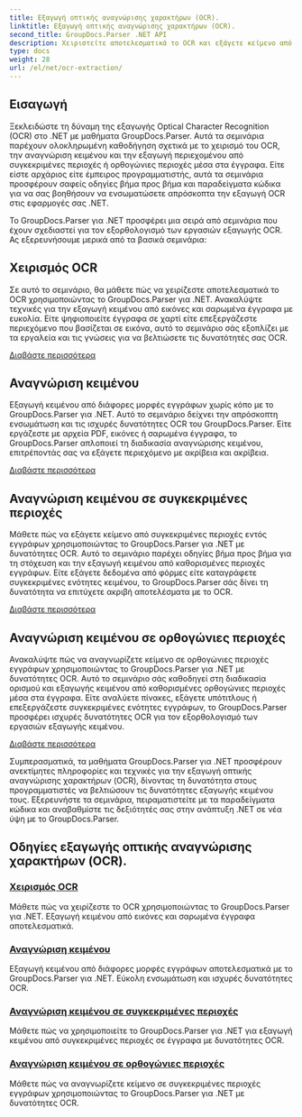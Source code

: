 ```yaml
---
title: Εξαγωγή οπτικής αναγνώρισης χαρακτήρων (OCR).
linktitle: Εξαγωγή οπτικής αναγνώρισης χαρακτήρων (OCR).
second_title: GroupDocs.Parser .NET API
description: Χειριστείτε αποτελεσματικά το OCR και εξάγετε κείμενο από εικόνες και έγγραφα με το GroupDocs.Parser για .NET. Βελτιώστε τις δυνατότητές σας OCR σήμερα!
type: docs
weight: 28
url: /el/net/ocr-extraction/
---
```


## Εισαγωγή

Ξεκλειδώστε τη δύναμη της εξαγωγής Optical Character Recognition (OCR) στο .NET με μαθήματα GroupDocs.Parser. Αυτά τα σεμινάρια παρέχουν ολοκληρωμένη καθοδήγηση σχετικά με το χειρισμό του OCR, την αναγνώριση κειμένου και την εξαγωγή περιεχομένου από συγκεκριμένες περιοχές ή ορθογώνιες περιοχές μέσα στα έγγραφα. Είτε είστε αρχάριος είτε έμπειρος προγραμματιστής, αυτά τα σεμινάρια προσφέρουν σαφείς οδηγίες βήμα προς βήμα και παραδείγματα κώδικα για να σας βοηθήσουν να ενσωματώσετε απρόσκοπτα την εξαγωγή OCR στις εφαρμογές σας .NET.

Το GroupDocs.Parser για .NET προσφέρει μια σειρά από σεμινάρια που έχουν σχεδιαστεί για τον εξορθολογισμό των εργασιών εξαγωγής OCR. Ας εξερευνήσουμε μερικά από τα βασικά σεμινάρια:

## Χειρισμός OCR
Σε αυτό το σεμινάριο, θα μάθετε πώς να χειρίζεστε αποτελεσματικά το OCR χρησιμοποιώντας το GroupDocs.Parser για .NET. Ανακαλύψτε τεχνικές για την εξαγωγή κειμένου από εικόνες και σαρωμένα έγγραφα με ευκολία. Είτε ψηφιοποιείτε έγγραφα σε χαρτί είτε επεξεργάζεστε περιεχόμενο που βασίζεται σε εικόνα, αυτό το σεμινάριο σάς εξοπλίζει με τα εργαλεία και τις γνώσεις για να βελτιώσετε τις δυνατότητές σας OCR.

[Διαβάστε περισσότερα](./handling-ocr/)

## Αναγνώριση κειμένου
Εξαγωγή κειμένου από διάφορες μορφές εγγράφων χωρίς κόπο με το GroupDocs.Parser για .NET. Αυτό το σεμινάριο δείχνει την απρόσκοπτη ενσωμάτωση και τις ισχυρές δυνατότητες OCR του GroupDocs.Parser. Είτε εργάζεστε με αρχεία PDF, εικόνες ή σαρωμένα έγγραφα, το GroupDocs.Parser απλοποιεί τη διαδικασία αναγνώρισης κειμένου, επιτρέποντάς σας να εξάγετε περιεχόμενο με ακρίβεια και ακρίβεια.

[Διαβάστε περισσότερα](./recognizing-text/)

## Αναγνώριση κειμένου σε συγκεκριμένες περιοχές
Μάθετε πώς να εξάγετε κείμενο από συγκεκριμένες περιοχές εντός εγγράφων χρησιμοποιώντας το GroupDocs.Parser για .NET με δυνατότητες OCR. Αυτό το σεμινάριο παρέχει οδηγίες βήμα προς βήμα για τη στόχευση και την εξαγωγή κειμένου από καθορισμένες περιοχές εγγράφων. Είτε εξάγετε δεδομένα από φόρμες είτε καταγράφετε συγκεκριμένες ενότητες κειμένου, το GroupDocs.Parser σάς δίνει τη δυνατότητα να επιτύχετε ακριβή αποτελέσματα με το OCR.

[Διαβάστε περισσότερα](./recognizing-text-in-specific-areas/)

## Αναγνώριση κειμένου σε ορθογώνιες περιοχές
Ανακαλύψτε πώς να αναγνωρίζετε κείμενο σε ορθογώνιες περιοχές εγγράφων χρησιμοποιώντας το GroupDocs.Parser για .NET με δυνατότητες OCR. Αυτό το σεμινάριο σάς καθοδηγεί στη διαδικασία ορισμού και εξαγωγής κειμένου από καθορισμένες ορθογώνιες περιοχές μέσα στα έγγραφα. Είτε αναλύετε πίνακες, εξάγετε υπότιτλους ή επεξεργάζεστε συγκεκριμένες ενότητες εγγράφων, το GroupDocs.Parser προσφέρει ισχυρές δυνατότητες OCR για τον εξορθολογισμό των εργασιών εξαγωγής κειμένου.

[Διαβάστε περισσότερα](./recognizing-text-in-rectangular-regions/)

Συμπερασματικά, τα μαθήματα GroupDocs.Parser για .NET προσφέρουν ανεκτίμητες πληροφορίες και τεχνικές για την εξαγωγή οπτικής αναγνώρισης χαρακτήρων (OCR), δίνοντας τη δυνατότητα στους προγραμματιστές να βελτιώσουν τις δυνατότητες εξαγωγής κειμένου τους. Εξερευνήστε τα σεμινάρια, πειραματιστείτε με τα παραδείγματα κώδικα και αναβαθμίστε τις δεξιότητές σας στην ανάπτυξη .NET σε νέα ύψη με το GroupDocs.Parser.
## Οδηγίες εξαγωγής οπτικής αναγνώρισης χαρακτήρων (OCR).
### [Χειρισμός OCR](./handling-ocr/)
Μάθετε πώς να χειρίζεστε το OCR χρησιμοποιώντας το GroupDocs.Parser για .NET. Εξαγωγή κειμένου από εικόνες και σαρωμένα έγγραφα αποτελεσματικά.
### [Αναγνώριση κειμένου](./recognizing-text/)
Εξαγωγή κειμένου από διάφορες μορφές εγγράφων αποτελεσματικά με το GroupDocs.Parser για .NET. Εύκολη ενσωμάτωση και ισχυρές δυνατότητες OCR.
### [Αναγνώριση κειμένου σε συγκεκριμένες περιοχές](./recognizing-text-in-specific-areas/)
Μάθετε πώς να χρησιμοποιείτε το GroupDocs.Parser για .NET για εξαγωγή κειμένου από συγκεκριμένες περιοχές σε έγγραφα με δυνατότητες OCR.
### [Αναγνώριση κειμένου σε ορθογώνιες περιοχές](./recognizing-text-in-rectangular-regions/)
Μάθετε πώς να αναγνωρίζετε κείμενο σε συγκεκριμένες περιοχές εγγράφων χρησιμοποιώντας το GroupDocs.Parser για .NET με δυνατότητες OCR.